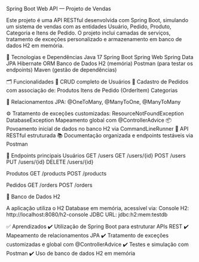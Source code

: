 Spring Boot Web API — Projeto de Vendas

Este projeto é uma API RESTful desenvolvida com Spring Boot, simulando um sistema de vendas com as entidades Usuário, Pedido, Produto, Categoria e Itens de Pedido. O projeto inclui camadas de serviços, tratamento de exceções personalizado e armazenamento em banco de dados H2 em memória.

📌 Tecnologias e Dependências
Java 17
Spring Boot
Spring Web
Spring Data JPA
Hibernate ORM
Banco de Dados H2 (memória)
Postman (para testar os endpoints)
Maven (gestão de dependências)

🗂️ Funcionalidades
	📄 CRUD completo de Usuários
	🛒 Cadastro de Pedidos com associação de:
		Produtos
		Itens de Pedido (OrderItem)
		Categorias

📑 Relacionamentos JPA:
@OneToMany, @ManyToOne, @ManyToMany

⚙️ Tratamento de exceções customizadas:
	ResourceNotFoundException
	DatabaseException
	Mapeamento global com @ControllerAdvice
	📦 Povoamento inicial de dados no banco H2 via CommandLineRunner
	📡 API RESTful estruturada
	📚 Documentação organizada e endpoints testáveis via Postman

🎯 Endpoints principais
Usuários
	GET /users
	GET /users/{id}
	POST /users
	PUT /users/{id}
	DELETE /users/{id}

Produtos
	GET /products
	POST /products

Pedidos
	GET /orders
	POST /orders

📝 Banco de Dados H2

A aplicação utiliza o H2 Database em memória, acessível via:
Console H2: http://localhost:8080/h2-console
JDBC URL: jdbc:h2:mem:testdb

✅ Aprendizados
	✔️ Utilização de Spring Boot para estruturar APIs REST
	✔️ Mapeamento de relacionamentos JPA
	✔️ Tratamento de exceções customizadas e global com @ControllerAdvice
	✔️ Testes e simulação com Postman
	✔️ Uso de banco de dados H2 em memória

 
